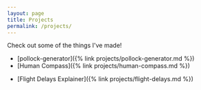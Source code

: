 ```yaml
---
layout: page
title: Projects
permalink: /projects/
---
```

Check out some of the things I've made!

* [pollock-generator]({% link projects/pollock-generator.md %})
* [Human Compass]({% link projects/human-compass.md %})
<!-- * Groupon Data Visualization (add as card here) -->
* [Flight Delays Explainer]({% link projects/flight-delays.md %})
<!-- * Chaos Theory Explainer -->
